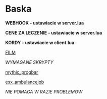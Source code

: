 # Baska

**WEBHOOK - ustawiacie w server.lua**

**CENE ZA LECZENIE - ustawiacie w server.lua**

**KORDY  - ustawiacie w client.lua**

[FILM](https://youtu.be/AU1fzjtfH48)



*WYMAGANE SKRYPTY*

[mythic_progbar](https://github.com/HalCroves/mythic_progbar)

[esx_ambulancejob](https://github.com/lockdownstudio/esx_ambulancejob)

*NIE POMAGA W RAZIE PROBLEMÓW*
